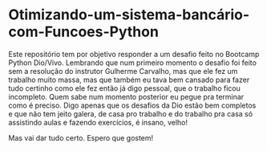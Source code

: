 # Otimizando-um-sistema-bancário-com-Funcoes-Python
Este repositório tem por objetivo responder a um desafio feito no Bootcamp Python Dio/Vivo.
Lembrando que num primeiro momento o desafio foi feito sem a resolução do instrutor Gulherme Carvalho, mas que ele fez um trabalho muito massa, mas que também eu tava bem cansado para fazer tudo certinho como ele fez então já digo pessoal, que o trabalho ficou incompleto.
Quem sabe num momento posterior eu pegue pra terminar como é preciso. Digo apenas que os desafios da Dio estão bem completos e que não tem jeito galera, de casa pro trabalho e do trabalho pra casa só assistindo aulas e fazendo exercícios, é insano, velho!

Mas vai dar tudo certo. Espero que gostem!
